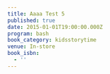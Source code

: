 ```yaml
---
title: Aaaa Test 5
published: true
date: 2015-01-01T19:00:00.000Z
program: bash
book_category: kidsstorytime
venue: In-store
book_isbn:
  - ''
---
```


